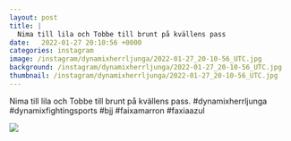 ```yaml
---
layout: post
title: |
  Nima till lila och Tobbe till brunt på kvällens pass
date:   2022-01-27 20:10:56 +0000
categories: instagram
image: /instagram/dynamixherrljunga/2022-01-27_20-10-56_UTC.jpg
background: /instagram/dynamixherrljunga/2022-01-27_20-10-56_UTC.jpg
thumbnail: /instagram/dynamixherrljunga/2022-01-27_20-10-56_UTC.jpg
---
```

Nima till lila och Tobbe till brunt på kvällens pass. #dynamixherrljunga #dynamixfightingsports #bjj #faixamarron #faxiaazul



<img src='/www-dynamix-herrljunga/instagram/dynamixherrljunga/2022-01-27_20-10-56_UTC.jpg' class='img-fluid' />
